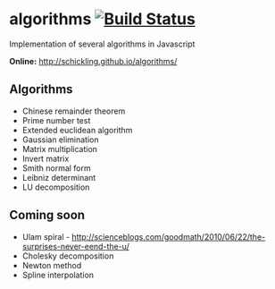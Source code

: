 algorithms [![Build Status](https://travis-ci.org/schickling/algorithms.png?branch=master)](https://travis-ci.org/schickling/algorithms)
==========

Implementation of several algorithms in Javascript


__Online:__ http://schickling.github.io/algorithms/

## Algorithms
* Chinese remainder theorem
* Prime number test
* Extended euclidean algorithm
* Gaussian elimination
* Matrix multiplication
* Invert matrix
* Smith normal form
* Leibniz determinant
* LU decomposition

## Coming soon
* Ulam spiral - http://scienceblogs.com/goodmath/2010/06/22/the-surprises-never-eend-the-u/
* Cholesky decomposition
* Newton method
* Spline interpolation
